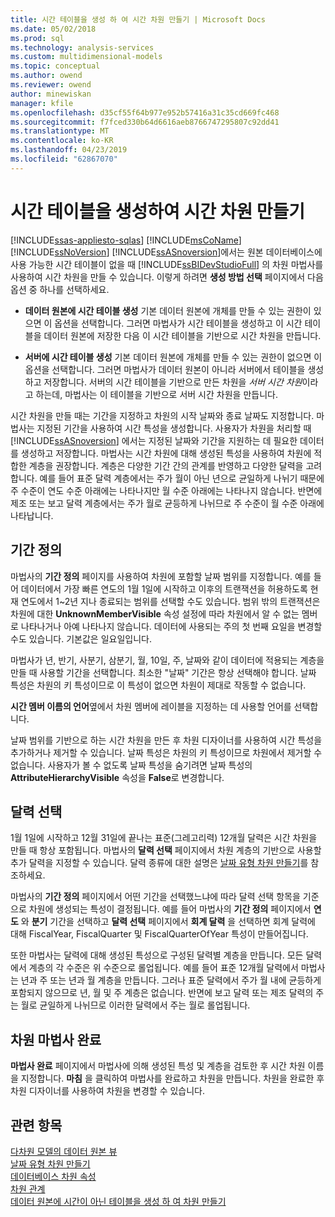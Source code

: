 ```yaml
---
title: 시간 테이블을 생성 하 여 시간 차원 만들기 | Microsoft Docs
ms.date: 05/02/2018
ms.prod: sql
ms.technology: analysis-services
ms.custom: multidimensional-models
ms.topic: conceptual
ms.author: owend
ms.reviewer: owend
author: minewiskan
manager: kfile
ms.openlocfilehash: d35cf55f64b977e952b57416a31c35cd669fc468
ms.sourcegitcommit: f7fced330b64d6616aeb8766747295807c92dd41
ms.translationtype: MT
ms.contentlocale: ko-KR
ms.lasthandoff: 04/23/2019
ms.locfileid: "62867070"
---
```

# <a name="create-a-time-dimension-by-generating-a-time-table"></a>시간 테이블을 생성하여 시간 차원 만들기
[!INCLUDE[ssas-appliesto-sqlas](../../includes/ssas-appliesto-sqlas.md)]
   [!INCLUDE[msCoName](../../includes/msconame-md.md)] [!INCLUDE[ssNoVersion](../../includes/ssnoversion-md.md)] [!INCLUDE[ssASnoversion](../../includes/ssasnoversion-md.md)]에서는 원본 데이터베이스에 사용 가능한 시간 테이블이 없을 때 [!INCLUDE[ssBIDevStudioFull](../../includes/ssbidevstudiofull-md.md)] 의 차원 마법사를 사용하여 시간 차원을 만들 수 있습니다. 이렇게 하려면 **생성 방법 선택** 페이지에서 다음 옵션 중 하나를 선택하세요.  
  
-   **데이터 원본에 시간 테이블 생성** 기본 데이터 원본에 개체를 만들 수 있는 권한이 있으면 이 옵션을 선택합니다. 그러면 마법사가 시간 테이블을 생성하고 이 시간 테이블을 데이터 원본에 저장한 다음 이 시간 테이블을 기반으로 시간 차원을 만듭니다.  
  
-   **서버에 시간 테이블 생성** 기본 데이터 원본에 개체를 만들 수 있는 권한이 없으면 이 옵션을 선택합니다. 그러면 마법사가 데이터 원본이 아니라 서버에서 테이블을 생성하고 저장합니다. 서버의 시간 테이블을 기반으로 만든 차원을 *서버 시간 차원*이라고 하는데, 마법사는 이 테이블을 기반으로 서버 시간 차원을 만듭니다.  
  
 시간 차원을 만들 때는 기간을 지정하고 차원의 시작 날짜와 종료 날짜도 지정합니다. 마법사는 지정된 기간을 사용하여 시간 특성을 생성합니다. 사용자가 차원을 처리할 때 [!INCLUDE[ssASnoversion](../../includes/ssasnoversion-md.md)] 에서는 지정된 날짜와 기간을 지원하는 데 필요한 데이터를 생성하고 저장합니다. 마법사는 시간 차원에 대해 생성된 특성을 사용하여 차원에 적합한 계층을 권장합니다. 계층은 다양한 기간 간의 관계를 반영하고 다양한 달력을 고려합니다. 예를 들어 표준 달력 계층에서는 주가 월이 아닌 년으로 균일하게 나뉘기 때문에 주 수준이 연도 수준 아래에는 나타나지만 월 수준 아래에는 나타나지 않습니다. 반면에 제조 또는 보고 달력 계층에서는 주가 월로 균등하게 나뉘므로 주 수준이 월 수준 아래에 나타납니다.  
  
## <a name="define-time-periods"></a>기간 정의  
 마법사의 **기간 정의** 페이지를 사용하여 차원에 포함할 날짜 범위를 지정합니다. 예를 들어 데이터에서 가장 빠른 연도의 1월 1일에 시작하고 이후의 트랜잭션을 허용하도록 현재 연도에서 1~2년 지나 종료되는 범위를 선택할 수도 있습니다. 범위 밖의 트랜잭션은 차원에 대한 **UnknownMemberVisible** 속성 설정에 따라 차원에서 알 수 없는 멤버로 나타나거나 아예 나타나지 않습니다. 데이터에 사용되는 주의 첫 번째 요일을 변경할 수도 있습니다. 기본값은 일요일입니다.  
  
 마법사가 년, 반기, 사분기, 삼분기, 월, 10일, 주, 날짜와 같이 데이터에 적용되는 계층을 만들 때 사용할 기간을 선택합니다. 최소한 "날짜" 기간은 항상 선택해야 합니다. 날짜 특성은 차원의 키 특성이므로 이 특성이 없으면 차원이 제대로 작동할 수 없습니다.  
  
 **시간 멤버 이름의 언어**옆에서 차원 멤버에 레이블을 지정하는 데 사용할 언어를 선택합니다.  
  
 날짜 범위를 기반으로 하는 시간 차원을 만든 후 차원 디자이너를 사용하여 시간 특성을 추가하거나 제거할 수 있습니다. 날짜 특성은 차원의 키 특성이므로 차원에서 제거할 수 없습니다. 사용자가 볼 수 없도록 날짜 특성을 숨기려면 날짜 특성의 **AttributeHierarchyVisible** 속성을 **False**로 변경합니다.  
  
## <a name="select-calendars"></a>달력 선택  
 1월 1일에 시작하고 12월 31일에 끝나는 표준(그레고리력) 12개월 달력은 시간 차원을 만들 때 항상 포함됩니다. 마법사의 **달력 선택** 페이지에서 차원 계층의 기반으로 사용할 추가 달력을 지정할 수 있습니다. 달력 종류에 대한 설명은 [날짜 유형 차원 만들기](../../analysis-services/multidimensional-models/database-dimensions-create-a-date-type-dimension.md)를 참조하세요.  
  
 마법사의 **기간 정의** 페이지에서 어떤 기간을 선택했느냐에 따라 달력 선택 항목을 기준으로 차원에 생성되는 특성이 결정됩니다. 예를 들어 마법사의 **기간 정의** 페이지에서 **연도** 와 **분기** 기간을 선택하고 **달력 선택** 페이지에서 **회계 달력** 을 선택하면 회계 달력에 대해 FiscalYear, FiscalQuarter 및 FiscalQuarterOfYear 특성이 만들어집니다.  
  
 또한 마법사는 달력에 대해 생성된 특성으로 구성된 달력별 계층을 만듭니다. 모든 달력에서 계층의 각 수준은 위 수준으로 롤업됩니다. 예를 들어 표준 12개월 달력에서 마법사는 년과 주 또는 년과 월 계층을 만듭니다. 그러나 표준 달력에서 주가 월 내에 균등하게 포함되지 않으므로 년, 월 및 주 계층은 없습니다. 반면에 보고 달력 또는 제조 달력의 주는 월로 균일하게 나뉘므로 이러한 달력에서 주는 월로 롤업됩니다.  
  
## <a name="completing-the-dimension-wizard"></a>차원 마법사 완료  
 **마법사 완료** 페이지에서 마법사에 의해 생성된 특성 및 계층을 검토한 후 시간 차원 이름을 지정합니다. **마침** 을 클릭하여 마법사를 완료하고 차원을 만듭니다. 차원을 완료한 후 차원 디자이너를 사용하여 차원을 변경할 수 있습니다.  
  
## <a name="see-also"></a>관련 항목  
 [다차원 모델의 데이터 원본 뷰](../../analysis-services/multidimensional-models/data-source-views-in-multidimensional-models.md)   
 [날짜 유형 차원 만들기](../../analysis-services/multidimensional-models/database-dimensions-create-a-date-type-dimension.md)   
 [데이터베이스 차원 속성](../../analysis-services/multidimensional-models-olap-logical-dimension-objects/database-dimension-properties.md)   
 [차원 관계](../../analysis-services/multidimensional-models-olap-logical-cube-objects/dimension-relationships.md)   
 [데이터 원본에 시간이 아닌 테이블을 생성 하 여 차원 만들기](../../analysis-services/multidimensional-models/create-a-dimension-by-generating-a-non-time-table-in-the-data-source.md)  
  
  

